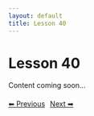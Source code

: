 ```yaml
---
layout: default
title: Lesson 40
---
```


# Lesson 40

Content coming soon...

<div style="margin-top: 20px;">
<a href="/docs/Intermediate/Lessons/lesson_39.md" style="margin-right: 10px;">⬅ Previous</a><a href="/docs/Intermediate/Lessons/lesson_41.md">Next ➡</a>
</div>
